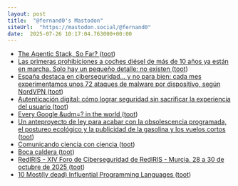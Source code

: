 ```yaml
---
layout: post
title:  "@fernand0's Mastodon"
siteUrl:  "https://mastodon.social/@fernand0"
date:  2025-07-26 10:17:04.763000+00:00
---
```

*  [The Agentic Stack, So Far? ](https://www.turingpost.com/p/agentsreca) ([toot](https://mastodon.social/@fernand0/114919016022777480))
*  [Las primeras prohibiciones a coches diésel de más de 10 años ya están en marcha. Solo hay un pequeño detalle: no existen ](https://www.xataka.com/movilidad/primeras-prohibiciones-a-coches-diesel-10-anos-estan-marcha-solo-hay-pequeno-detalle-no-existe) ([toot](https://mastodon.social/@fernand0/114918859718397316))
*  [España destaca en ciberseguridad… y no para bien: cada mes experimentamos unos 72 ataques de malware por dispositivo, según NordVPN ](https://www.genbeta.com/seguridad/espana-destaca-ciberseguridad-no-para-bien-cada-mes-experimentamos-unos-72-ataques-malware-dispositivo-nordvp) ([toot](https://mastodon.social/@fernand0/114918507302182853))
*  [Autenticación digital: cómo lograr seguridad sin sacrificar la experiencia del usuario ](https://wwwhatsnew.com/2025/07/02/autenticacion-digital-como-lograr-seguridad-sin-sacrificar-la-experiencia-del-usuario) ([toot](https://mastodon.social/@fernand0/114917006092588961))
*  [Every Google &udm=? in the world ](https://serpapi.com/blog/every-google-udm-in-the-world) ([toot](https://mastodon.social/@fernand0/114914980255608458))
*  [Un anteproyecto de ley para acabar con la obsolescencia programada, el postureo ecológico y la publicidad de la gasolina y los vuelos cortos ](https://www.microsiervos.com/archivo/noticias/anteproyecto-ley-obsolescencia-programada-postureo-ecologico-publicidad-gasolina-vuelos-cortos.htm) ([toot](https://mastodon.social/@fernand0/114914786276574118))
*  [Comunicando ciencia con ciencia   ](https://www.fundacionlilly.com/fmento-ciencia/citas-ciencia24) ([toot](https://mastodon.social/@fernand0/114914563023997727))
*  [Boca caldera ](https://www.flickr.com/photos/fernand0/54654303831) ([toot](https://mastodon.social/@fernand0/114914416061747112))
*  [RedIRIS - XIV Foro de Ciberseguridad de RedIRIS - Murcia. 28 a 30  de octubre de 2025 ](https://www.rediris.es/difusion/eventos/fcs/fcs2025) ([toot](https://mastodon.social/@fernand0/114914338862354153))
*  [10 Most(ly dead) Influential Programming Languages ](https://www.hillelwayne.com/post/influential-dead-languages) ([toot](https://mastodon.social/@fernand0/114913636440149464))
